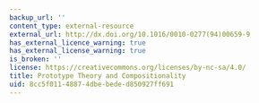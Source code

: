 ```yaml
---
backup_url: ''
content_type: external-resource
external_url: http://dx.doi.org/10.1016/0010-0277(94)00659-9
has_external_licence_warning: true
has_external_license_warning: true
is_broken: ''
license: https://creativecommons.org/licenses/by-nc-sa/4.0/
title: Prototype Theory and Compositionality
uid: 8cc5f011-4887-4dbe-bede-d850927ff691
---
```


